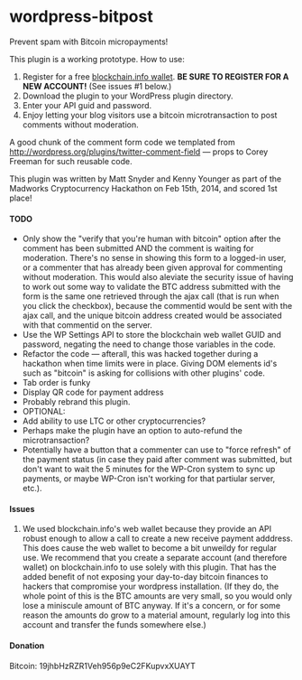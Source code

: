 wordpress-bitpost
=================

Prevent spam with Bitcoin micropayments!

This plugin is a working prototype. How to use:

1. Register for a free [blockchain.info wallet](https://blockchain.info/wallet). **BE SURE TO REGISTER FOR A NEW ACCOUNT!** (See issues #1 below.)
2. Download the plugin to your WordPress plugin directory.
3. Enter your API guid and password.
4. Enjoy letting your blog visitors use a bitcoin microtransaction to post comments without moderation.

A good chunk of the comment form code we templated from
http://wordpress.org/plugins/twitter-comment-field — props to Corey Freeman for
such reusable code.

This plugin was written by Matt Snyder and Kenny Younger as part of the Madworks Cryptocurrency Hackathon on Feb 15th, 2014, and scored 1st place!

#### TODO
* Only show the "verify that you're human with bitcoin" option after the comment has been submitted AND the comment is waiting for moderation. There's no sense in showing this form to a logged-in user, or a commenter that has already been given approval for commenting without moderation. This would also aleviate the security issue of having to work out some way to validate the BTC address submitted with the form is the same one retrieved through the ajax call (that is run when you click the checkbox), because the commentid would be sent with the ajax call, and the unique bitcoin address created would be associated with that commentid on the server.
* Use the WP Settings API to store the blockchain web wallet GUID and password, negating the need to change those variables in the code.
* Refactor the code — afterall, this was hacked together during a hackathon when time limits were in place. Giving DOM elements id's such as "bitcoin" is asking for collisions with other plugins' code.
* Tab order is funky
* Display QR code for payment address
* Probably rebrand this plugin.
* OPTIONAL:
* Add ability to use LTC or other cryptocurrencies?
* Perhaps make the plugin have an option to auto-refund the microtransaction?
* Potentially have a button that a commenter can use to "force refresh" of the payment status (in case they paid after comment was submitted, but don't want to wait the 5 minutes for the WP-Cron system to sync up payments, or maybe WP-Cron isn't working for that partiular server, etc.).

#### Issues
1. We used blockchain.info's web wallet because they provide an API robust enough to allow a call to create a new receive payment adddress. This does cause the web wallet to become a bit unweildy for regular use. We recommend that you create a separate account (and therefore wallet) on blockchain.info to use solely with this plugin. That has the added benefit of not exposing your day-to-day bitcoin finances to hackers that compromise your wordpress installation. (If they do, the whole point of this is the BTC amounts are very small, so you would only lose a miniscule amount of BTC anyway. If it's a concern, or for some reason the amounts do grow to a material amount, regularly log into this account and transfer the funds somewhere else.)

#### Donation
Bitcoin: 19jhbHzRZR1Veh956p9eC2FKupvxXUAYT
